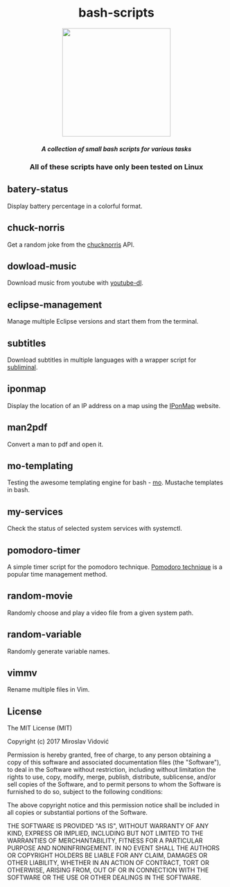 <div align="center">

# bash-scripts

<img src="http://icons.iconarchive.com/icons/alecive/flatwoken/512/Apps-Terminal-Pc-104-icon.png" height="250px" width="250px">

##### A collection of small bash scripts for various tasks

### All of these scripts have only been tested on Linux

</div>

## batery-status
Display battery percentage in a colorful format.

## chuck-norris
Get a random joke from the [chucknorris](https://api.chucknorris.io/) API.

## dowload-music
Download music from youtube with [youtube-dl](https://rg3.github.io/youtube-dl/).

## eclipse-management
Manage multiple Eclipse versions and start them from the terminal.

## subtitles
Download subtitles in multiple languages with a wrapper script for [subliminal](https://github.com/Diaoul/subliminal).

## iponmap
Display the location of an IP address on a map using the [IPonMap](https://en.iponmap.com/) website.

## man2pdf
Convert a man to pdf and open it.

## mo-templating
Testing the awesome templating engine for bash - [mo](https://github.com/tests-always-included/mo). Mustache templates in bash.

## my-services
Check the status of selected system services with systemctl.

## pomodoro-timer
A simple timer script for the pomodoro technique. [Pomodoro technique](https://en.wikipedia.org/wiki/Pomodoro_Technique) is a popular time management method.

## random-movie
Randomly choose and play a video file from a given system path.

## random-variable
Randomly generate variable names.

## vimmv
Rename multiple files in Vim.

## License

The MIT License (MIT)

Copyright (c) 2017 Miroslav Vidović

Permission is hereby granted, free of charge, to any person obtaining a copy
of this software and associated documentation files (the "Software"), to deal
in the Software without restriction, including without limitation the rights
to use, copy, modify, merge, publish, distribute, sublicense, and/or sell
copies of the Software, and to permit persons to whom the Software is
furnished to do so, subject to the following conditions:

The above copyright notice and this permission notice shall be included in all
copies or substantial portions of the Software.

THE SOFTWARE IS PROVIDED "AS IS", WITHOUT WARRANTY OF ANY KIND, EXPRESS OR
IMPLIED, INCLUDING BUT NOT LIMITED TO THE WARRANTIES OF MERCHANTABILITY,
FITNESS FOR A PARTICULAR PURPOSE AND NONINFRINGEMENT. IN NO EVENT SHALL THE
AUTHORS OR COPYRIGHT HOLDERS BE LIABLE FOR ANY CLAIM, DAMAGES OR OTHER
LIABILITY, WHETHER IN AN ACTION OF CONTRACT, TORT OR OTHERWISE, ARISING FROM,
OUT OF OR IN CONNECTION WITH THE SOFTWARE OR THE USE OR OTHER DEALINGS IN THE
SOFTWARE.
